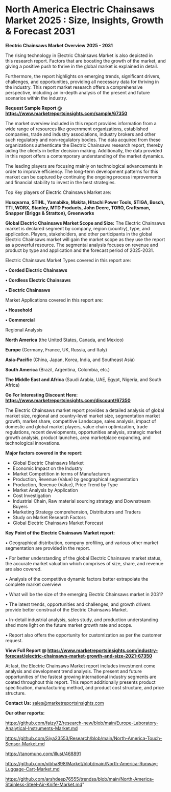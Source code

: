 # North America Electric Chainsaws Market 2025 : Size, Insights, Growth & Forecast 2031

<Strong> Electric Chainsaws Market Overview 2025 - 2031</strong>

The rising technology in Electric Chainsaws Market is also depicted in this research report. Factors that are boosting the growth of the market, and giving a positive push to thrive in the global market is explained in detail.

Furthermore, the report highlights on emerging trends, significant drivers, challenges, and opportunities, providing all necessary data for thriving in the industry. This report market research offers a comprehensive perspective, including an in-depth analysis of the present and future scenarios within the industry.

<strong>Request Sample Report @ <a href=https://www.marketreportsinsights.com/sample/67350>https://www.marketreportsinsights.com/sample/67350</a></strong>

The market overview included in this report provides information from a wide range of resources like government organizations, established companies, trade and industry associations, industry brokers and other such regulatory and non-regulatory bodies. The data acquired from these organizations authenticate the Electric Chainsaws research report, thereby aiding the clients in better decision making. Additionally, the data provided in this report offers a contemporary understanding of the market dynamics.

The leading players are focusing mainly on technological advancements in order to improve efficiency. The long-term development patterns for this market can be captured by continuing the ongoing process improvements and financial stability to invest in the best strategies.

Top Key players of Electric Chainsaws Market are:

<strong>Husqvarna, STIHL, Yamabiko, Makita, Hitachi Power Tools, STIGA, Bosch, TTI, WORX, Stanley, MTD Products, John Deere, TORO, Craftsman, Snapper (Briggs & Stratton), Greenworks</strong>

<strong><b>Global Electric Chainsaws Market Scope and Size:</b></strong>
The Electric Chainsaws market is declared segment by company, region (country), type, and application. Players, stakeholders, and other participants in the global Electric Chainsaws market will gain the market scope as they use the report as a powerful resource. The segmental analysis focuses on revenue and product by type and application and the forecast period of 2025-2031.

Electric Chainsaws Market Types covered in this report are:

<strong>• Corded Electric Chainsaws

• Cordless Electric Chainsaws

• Electric Chainsaws</strong>

Market Applications covered in this report are:

<strong>• Household

• Commercial</strong> 

Regional Analysis

<strong>North America</strong> (the United States, Canada, and Mexico)

<strong>Europe</strong> (Germany, France, UK, Russia, and Italy)

<strong>Asia-Pacific</strong> (China, Japan, Korea, India, and Southeast Asia)

<strong>South America</strong> (Brazil, Argentina, Colombia, etc.)

<strong>The Middle East and Africa</strong> (Saudi Arabia, UAE, Egypt, Nigeria, and South Africa)

<strong>Go For Interesting Discount Here: <a href=https://www.marketreportsinsights.com/discount/67350>https://www.marketreportsinsights.com/discount/67350</a></strong>

The Electric Chainsaws market report provides a detailed analysis of global market size, regional and country-level market size, segmentation market growth, market share, competitive Landscape, sales analysis, impact of domestic and global market players, value chain optimization, trade regulations, recent developments, opportunities analysis, strategic market growth analysis, product launches, area marketplace expanding, and technological innovations.

<strong><b>Major factors covered in the report:</b></strong>
<ul>
  <li>Global Electric Chainsaws Market </li>
  <li>Economic Impact on the Industry</li>
  <li>Market Competition in terms of Manufacturers</li>
  <li>Production, Revenue (Value) by geographical segmentation</li>
  <li>Production, Revenue (Value), Price Trend by Type</li>
  <li>Market Analysis by Application</li>
  <li>Cost Investigation</li>
  <li>Industrial Chain, Raw material sourcing strategy and Downstream Buyers</li>
  <li>Marketing Strategy comprehension, Distributors and Traders</li>
  <li>Study on Market Research Factors</li>
  <li>Global Electric Chainsaws Market Forecast</li>
</ul>

<strong><b>Key Point of the Electric Chainsaws Market report:</b></strong>

• Geographical distribution, company profiling, and various other market segmentation are provided in the report.

• For better understanding of the global Electric Chainsaws market status, the accurate market valuation which comprises of size, share, and revenue are also covered.

• Analysis of the competitive dynamic factors better extrapolate the complete market overview

• What will be the size of the emerging Electric Chainsaws market in 2031?

• The latest trends, opportunities and challenges, and growth drivers provide better construal of the Electric Chainsaws Market.

• In-detail industrial analysis, sales study, and production understanding shed more light on the future market growth rate and scope.

• Report also offers the opportunity for customization as per the customer request.

<strong><b>View Full Report @ <a href=https://www.marketreportsinsights.com/industry-forecast/electric-chainsaws-market-growth-and-size-2021-67350>https://www.marketreportsinsights.com/industry-forecast/electric-chainsaws-market-growth-and-size-2021-67350</a></b></strong>


At last, the Electric Chainsaws Market report includes investment come analysis and development trend analysis. The present and future opportunities of the fastest growing international industry segments are coated throughout this report. This report additionally presents product specification, manufacturing method, and product cost structure, and price structure.

<strong>Contact Us:</strong>
sales@marketreportsinsights.com

<strong>Our other reports:</strong>

<a href=https://github.com/faizy72/research-new/blob/main/Europe-Laboratory-Analytical-Instruments-Market.md>https://github.com/faizy72/research-new/blob/main/Europe-Laboratory-Analytical-Instruments-Market.md</a>

<a href=https://github.com/Siya23553/Research/blob/main/North-America-Touch-Sensor-Market.md>https://github.com/Siya23553/Research/blob/main/North-America-Touch-Sensor-Market.md</a>

<a href=https://tanomuno.com/illust/468891>https://tanomuno.com/illust/468891</a>

<a href=https://github.com/vibha898/Market/blob/main/North-America-Runway-Luggage-Cart-Market.md>https://github.com/vibha898/Market/blob/main/North-America-Runway-Luggage-Cart-Market.md</a>

<a href=https://github.com/arshdeep76555/trendss/blob/main/North-America-Stainless-Steel-Air-Knife-Market.md>https://github.com/arshdeep76555/trendss/blob/main/North-America-Stainless-Steel-Air-Knife-Market.md</a>"

